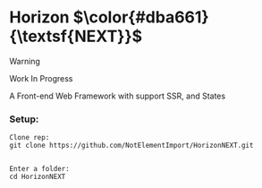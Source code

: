<h1>
    Horizon
    $\color{#dba661}{\textsf{NEXT}}$ 
</h1>

> [!WARNING]
> Work In Progress

A Front-end Web Framework with support SSR, and States

### Setup:
```
Clone rep:
git clone https://github.com/NotElementImport/HorizonNEXT.git


Enter a folder:
cd HorizonNEXT
```